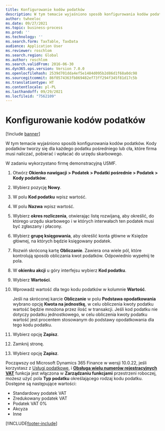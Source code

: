 ```yaml
---
title: Konfigurowanie kodów podatków
description: W tym temacie wyjaśniono sposób konfigurowania kodów podatków w Dynamics 365 Finance.
author: twheeloc
ms.date: 09/27/2021
ms.topic: business-process
ms.prod: ''
ms.technology: ''
ms.search.form: TaxTable, TaxData
audience: Application User
ms.reviewer: roschlom
ms.search.region: Global
ms.author: roschlom
ms.search.validFrom: 2016-06-30
ms.dyn365.ops.version: Version 7.0.0
ms.openlocfilehash: 2539d701dda4ef5e1484d095b2d86d1f68a0dc98
ms.sourcegitcommit: 86f0574363fb869482ef73ff294f345f81d17c5b
ms.translationtype: HT
ms.contentlocale: pl-PL
ms.lasthandoff: 09/29/2021
ms.locfileid: "7562109"
---
```

# <a name="set-up-sales-tax-codes"></a>Konfigurowanie kodów podatków

[!include [banner](../../includes/banner.md)]

W tym temacie wyjaśniono sposób konfigurowania kodów podatków. Kody podatków tworzy się dla każdego podatku pośredniego lub cła, które firma musi naliczać, pobierać i wpłacać do urzędu skarbowego.

W zadaniu wykorzystano firmę demonstracyjną USMF.

1. Otwórz **Okienko nawigacji > Podatek > Podatki pośrednie > Podatek > Kody podatków**.
2. Wybierz pozycję **Nowy**.
3. W polu **Kod podatku** wpisz wartość.
4. W polu **Nazwa** wpisz wartość.
5. Wybierz **okres rozliczenia**, otwierając listę rozwijaną, aby określić, do którego urzędu skarbowego i w których interwałach ten podatek musi być zgłaszany i płacony.
6. Wybierz **grupę księgowania**, aby określić konta główne w Księdze głównej, na których będzie księgowany podatek.
7. Rozwiń skróconą kartę **Obliczanie**. Zawiera ona wiele pól, które kontrolują sposób obliczania kwot podatków. Odpowiednio wypełnij te pola.  
8. W **okienku akcji** u góry interfejsu wybierz **Kod podatku**.
9. Wybierz **Wartości**.
10. Wprowadź wartość dla tego kodu podatków w kolumnie **Wartość**.

    Jeśli na skróconej karcie **Obliczanie** w polu **Podstawa opodatkowania** wybrano opcję **Kwota na jednostkę**, w celu obliczenia kwoty podatku wartość będzie mnożona przez ilość w transakcji.  Jeśli kod podatku nie dotyczy podatku jednostkowego, w celu obliczenia kwoty podatku wartość jest procentem stosowanym do podstawy opodatkowania dla tego kodu podatku.     

11. Wybierz opcję **Zapisz**.
12. Zamknij stronę.
13. Wybierz opcję **Zapisz**.

Począwszy od Microsoft Dynamics 365 Finance w wersji 10.0.22, jeśli korzystasz z [Usługi podatkowe](../../localizations/global-tax-calcuation-service-overview.md), i [**Obsługa wielu numerów rejestracyjnych VAT**](../../localizations/emea-multiple-vat-registration-numbers.md) funkcja jest włączona w **Zarządzaniu funkcjami** przestrzeni roboczej, możesz użyć pola **Typ podatku** określającego rodzaj kodu podatku. Dostępne są następujące wartości:

- Standardowy podatek VAT
- Zredukowany podatek VAT
- Podatek VAT 0%
- Akcyza
- Inne

[!INCLUDE[footer-include](../../../includes/footer-banner.md)]
